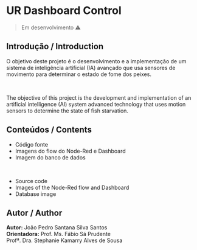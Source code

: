 # UR Dashboard Control
> Em desenvolvimento ⚠️

## Introdução / Introduction
O objetivo deste projeto é o desenvolvimento e a
implementação de um sistema de inteligência artificial (IA)
avançado que usa sensores de movimento para determinar o
estado de fome dos peixes.

<br />

The objective of this project is the development and
implementation of an artificial intelligence (AI) system
advanced technology that uses motion sensors to determine the
state of fish starvation.

## Conteúdos / Contents
- Código fonte
- Imagens do flow do Node-Red e Dashboard
- Imagem do banco de dados
<br />

- Source code
- Images of the Node-Red flow and Dashboard
- Database image
  
## Autor / Author
**Autor:** João Pedro Santana Silva Santos <br />
**Orientadora:** Prof. Ms. Fábio Sá Prudente <br /> 
Profª. Dra. Stephanie Kamarry Alves de Sousa <br />
